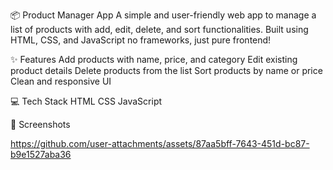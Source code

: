 📦 Product Manager App
A simple and user-friendly web app to manage a list of products with add, edit, delete, and sort functionalities.
Built using HTML, CSS, and JavaScript no frameworks, just pure frontend!

✨ Features
Add products with name, price, and category
Edit existing product details
Delete products from the list
Sort products by name or price
Clean and responsive UI

💻 Tech Stack
HTML
CSS
JavaScript

📸 Screenshots


https://github.com/user-attachments/assets/87aa5bff-7643-451d-bc87-b9e1527aba36

